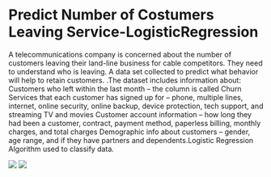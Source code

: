 # Predict Number of Costumers Leaving Service-LogisticRegression
 A telecommunications company is concerned about the number of customers leaving their land-line business for cable competitors. They need to understand who is leaving. A data set collected to predict what behavior will help to retain customers. .The dataset includes information about: Customers who left within the last month – the column is called Churn Services that each customer has signed up for – phone, multiple lines, internet, online security, online backup, device protection, tech support, and streaming TV and movies Customer account information – how long they had been a customer, contract, payment method, paperless billing, monthly charges, and total charges Demographic info about customers – gender, age range, and if they have partners and dependents.Logistic Regression Algorithm used to classify data.
 
 ![](https://github.com/MinaMehrata/Predict-Number-of-Costumers-Leaving-Service/blob/master/image/pic12.png)
 ![](https://github.com/MinaMehrata/Predict-Number-of-Costumers-Leaving-Service/blob/master/image/pic13.PNG)
